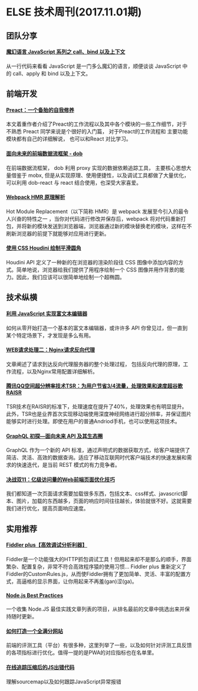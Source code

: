 # ELSE 技术周刊(2017.11.01期)

## 团队分享

#### [魔幻语言 JavaScript 系列之 call、bind 以及上下文](https://zhuanlan.zhihu.com/p/30902765)

从一行代码来看看 JavaScript 是一门多么魔幻的语言，顺便谈谈 JavaScript 中的 call、apply 和 bind 以及上下文。

## 前端开发

#### [Preact：一个备胎的自我修养](https://zhuanlan.zhihu.com/p/30796007)
本文着重作者介绍了Preact的工作流程以及其中各个模块的一些工作细节，对于不熟悉 Preact 同学来说是个很好的入门篇， 对于Preact的工作流程和 主要功能模块都有自己的详细解说， 也可以和React 对比学习。

#### [面向未来的前端数据流框架 - dob](https://github.com/ascoders/blog/issues/22)
在前端数据流框架， dob 利用 proxy 实现的数据依赖追踪工具， 主要核心思想大量借鉴于 mobx,  但是从实现原理、使用便捷性，以及调试工具都做了大量优化， 可以利用 dob-react 与 react 结合使用，也深受大家喜爱。

####  [Webpack HMR 原理解析](https://zhuanlan.zhihu.com/p/30669007)
Hot Module Replacement（以下简称 HMR）是 webpack 发展至今引入的最令人兴奋的特性之一 ，当你对代码进行修改并保存后，webpack 将对代码重新打包，并将新的模块发送到浏览器端，浏览器通过新的模块替换老的模块，这样在不刷新浏览器的前提下就能够对应用进行更新。

#### [使用 CSS Houdini 绘制平滑圆角](https://jhuang.me/2017/11/07/%E4%BD%BF%E7%94%A8-CSS-Houdini-%E7%BB%98%E5%88%B6%E5%B9%B3%E6%BB%91%E5%9C%86%E8%A7%92/)
Houdini API 定义了一种新的在浏览器的渲染阶段往 CSS 图像中添加内容的方式。简单地说，浏览器给我们提供了用程序绘制一个 CSS 图像并用作背景的能力。因此，我们应该可以很简单地绘制一个超椭圆。

## 技术纵横

#### [利用 JavaScript 实现富文本编辑器](http://eux.baidu.com/blog/2017/11/%E5%88%A9%E7%94%A8-javascript-%E5%AE%9E%E7%8E%B0%E5%AF%8C%E6%96%87%E6%9C%AC%E7%BC%96%E8%BE%91%E5%99%A8)

如何从零开始打造一个基本的富文本编辑器，或许许多 API 你曾见过，但一直到某个特定场景下，才发现是多么有用。

#### [WEB请求处理二：Nginx请求反向代理](http://www.jianshu.com/p/bed000e1830b)
文章阐述了请求到达反向代理服务器的整个处理过程， 包括反向代理的原理，工作流程，以及Nginx常用配置详细解析。

#### [腾讯QQ空间超分辨率技术TSR：为用户节省3/4流量，处理效果和速度超谷歌RAISR](https://www.leiphone.com/news/201710/c0GICjRacVyzHKIM.html)

TSR技术在RAISR的标准下，处理速度在提升了40%，处理效果也有明显提升。此外，TSR也是业界首次实现移动端使用深度神经网络进行超分辨率，并保证图片能够实时进行处理。即使在用户的普通Andriod手机，也可以使用这项技术。

#### [GraphQL 初探—面向未来 API 及其生态圈](https://zhuanlan.zhihu.com/p/30701842?group_id=911936474128961536)
GraphQL 作为一个新的 API 标准，通过声明式的数据获取方式，给客户端提供了简洁、灵活、高效的数据查询。适应了移动互联网时代客户端技术的快速发展和需求的快速迭代，是当前 REST 模式的有力竞争者。

#### [决战双11：亿级访问量的Web前端页面优化技巧](https://www.toutiao.com/a6486787524172710414/?tt_from=mobile_qq&utm_campaign=client_share&app=news_article&utm_source=mobile_qq&iid=17386646174&utm_medium=toutiao_ios)

我们都知道一次页面请求需要加载很多东西，包括文本、css样式、javascrict脚本、图片，加载的东西越多，页面的响应时间往往越长，体验就很不好。这就需要我们进行优化，提高页面响应速度。


## 实用推荐

#### [Fiddler plus【高效调试分析利器】](http://blog.csdn.net/ankvps/article/details/76445339)

Fiddler是一个功能强大的HTTP抓包调试工具！但用起来却不是那么的顺手，界面繁杂、配置复杂，非常不符合高效程序猿的使用习惯… Fiddler plus 重新定义了Fiddler的CustomRules.js，从而使Fiddler拥有了更加简单、灵活、丰富的配置方式，高逼格的显示界面，让你用起来不再羞(gan)涩(ga)。

#### [Node.js Best Practices](https://github.com/i0natan/nodebestpractices)

一个收集 Node.JS 最佳实践文章列表的项目，从排名最前的文章中挑选出来并保持随时更新。

#### [如何打造一个全满分网站](https://segmentfault.com/a/1190000011867361)

前端的评测工具（平台）有很多种，这里列举了一些，以及如何针对评测工具反馈的各项指标进行优化。值得一提的是PWA的对应指标也在名单里。

#### [在线追踪压缩后的JS出错代码](https://zhuanlan.zhihu.com/p/30760361?refer=FrontendMagazine)

理解sourcemap以及如何跟踪JavaScript异常报错



